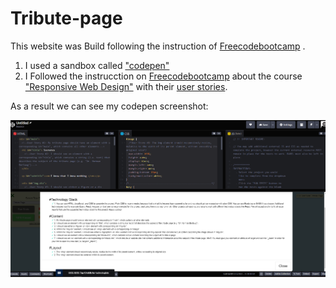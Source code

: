 # Tribute-page
This website was Build following the instruction of [Freecodebootcamp](https://www.freecodecamp.org/) .
1. I used a sandbox called ["codepen"](https://codepen.io/)
2. I Followed the instrucction on [Freecodebootcamp](https://www.freecodecamp.org/) about the course ["Responsive Web Design"](https://www.freecodecamp.org/learn/responsive-web-design) with their [user stories](https://www.freecodecamp.org/learn/responsive-web-design/responsive-web-design-projects/build-a-tribute-page).

As a result we can see my codepen screenshot:

![my codepen](https://github.com/beatrizi/Tribute-page/blob/main/codepen_tribute_page.png)
